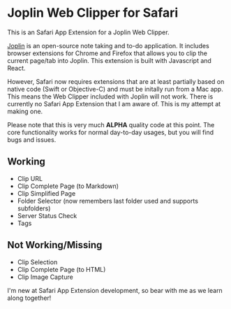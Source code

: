# Joplin Web Clipper for Safari
This is an Safari App Extension for a Joplin Web Clipper.

[Joplin](https://joplinapp.org "Joplin Homepage") is an open-source note taking and to-do application. It includes browser extensions for Chrome and Firefox that allows you to clip the current page/tab into Joplin. This extension is built with Javascript and React.

However, Safari now requires extensions that are at least partially based on native code (Swift or Objective-C) and must be initally run from a Mac app. This means the Web Clipper included with Joplin will not work. There is currently no Safari App Extension that I am aware of. This is my attempt at making one.

Please note that this is very much **ALPHA** quality code at this point. The core functionality works for normal day-to-day usages, but you will find bugs and issues.

## Working
* Clip URL
* Clip Complete Page (to Markdown)
* Clip Simplified Page
* Folder Selector (now remembers last folder used and supports subfolders)
* Server Status Check
* Tags

## Not Working/Missing
* Clip Selection
* Clip Complete Page (to HTML)
* Clip Image Capture

I'm new at Safari App Extension development, so bear with me as we learn along together!
